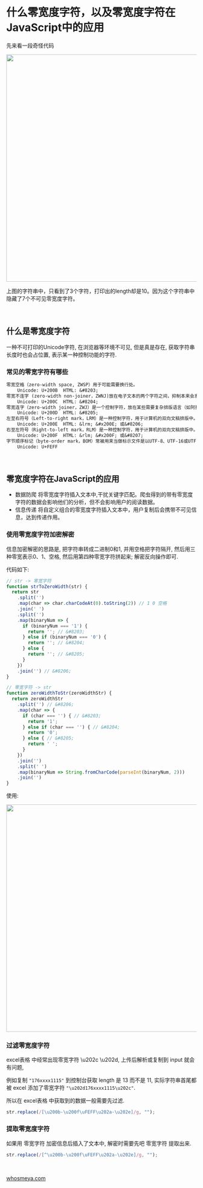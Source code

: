 # 什么零宽度字符，以及零宽度字符在JavaScript中的应用

先来看一段奇怪代码

<img style="width: 600px;" src="https://img2020.cnblogs.com/blog/1141466/202005/1141466-20200504212755693-548426355.png" />

上图的字符串中，只看到了3个字符，打印出的length却是10。因为这个字符串中隐藏了7个不可见零宽度字符。

<br />

## 什么是零宽度字符

一种不可打印的Unicode字符, 在浏览器等环境不可见, 但是真是存在, 获取字符串长度时也会占位置, 表示某一种控制功能的字符.

### 常见的零宽字符有哪些

```txt
零宽空格（zero-width space, ZWSP）用于可能需要换行处。
    Unicode: U+200B  HTML: &#8203;
零宽不连字 (zero-width non-joiner，ZWNJ)放在电子文本的两个字符之间，抑制本来会发生的连字，而是以这两个字符原本的字形来绘制。
    Unicode: U+200C  HTML: &#8204;
零宽连字（zero-width joiner，ZWJ）是一个控制字符，放在某些需要复杂排版语言（如阿拉伯语、印地语）的两个字符之间，使得这两个本不会发生连字的字符产生了连字效果。
    Unicode: U+200D  HTML: &#8205;
左至右符号（Left-to-right mark，LRM）是一种控制字符，用于计算机的双向文稿排版中。
    Unicode: U+200E  HTML: &lrm; &#x200E; 或&#8206;
右至左符号（Right-to-left mark，RLM）是一种控制字符，用于计算机的双向文稿排版中。
    Unicode: U+200F  HTML: &rlm; &#x200F; 或&#8207;
字节顺序标记（byte-order mark，BOM）常被用来当做标示文件是以UTF-8、UTF-16或UTF-32编码的标记。
    Unicode: U+FEFF
```

<br />

## 零宽度字符在JavaScript的应用

* 数据防爬
    将零宽度字符插入文本中,干扰关键字匹配。爬虫得到的带有零宽度字符的数据会影响他们的分析，但不会影响用户的阅读数据。
* 信息传递
    将自定义组合的零宽度字符插入文本中，用户复制后会携带不可见信息，达到传递作用。

### 使用零宽度字符加密解密

信息加密解密的思路是, 把字符串转成二进制0和1, 并用空格把字符隔开, 然后用三种零宽表示0、1、空格, 然后用第四种零宽字符拼起来; 解密反向操作即可.

代码如下:

```js
// str -> 零宽字符
function strToZeroWidth(str) {
  return str
    .split('')
    .map(char => char.charCodeAt(0).toString(2)) // 1 0 空格
    .join(' ')
    .split('')
    .map(binaryNum => {
      if (binaryNum === '1') {
        return '​'; // &#8203;
      } else if (binaryNum === '0') {
        return '‌'; // &#8204;
      } else {
        return '‍'; // &#8205;
      }
    })
    .join('‎') // &#8206;
}

// 零宽字符 -> str
function zeroWidthToStr(zeroWidthStr) {
  return zeroWidthStr
    .split('‎') // &#8206;
    .map(char => {
      if (char === '​') { // &#8203;
        return '1';
      } else if (char === '‌') { // &#8204;
        return '0';
      } else { // &#8205;
        return ' ';
      }
    })
    .join('')
    .split(' ')
    .map(binaryNum => String.fromCharCode(parseInt(binaryNum, 2)))
    .join('')
}
```

使用:

<img style="width: 600px;" src="https://user-gold-cdn.xitu.io/2020/2/18/17058ce7d000a2fa?w=1236&h=394&f=png&s=55588" />

### 过滤零宽度字符

excel表格 中经常出现零宽字符 \u202c \u202d, 上传后解析或复制到 input 就会有问题,

例如复制 <code>"‭176xxxx1115‬"</code> 到控制台获取 length 是 13 而不是 11, 实际字符串首尾都被 excel 添加了零宽字符 <code>"\u202d176xxxx1115\u202c"</code>.

所以在 excel表格 中获取到的数据一般需要先过滤.

```js
str.replace(/[\u200b-\u200f\uFEFF\u202a-\u202e]/g, "");
```

### 提取零宽度字符

如果用 零宽字符 加密信息后插入了文本中, 解密时需要先吧 零宽字符 提取出来.

```js
str.replace(/[^\u200b-\u200f\uFEFF\u202a-\u202e]/g, "");
```

&emsp;

[whosmeya.com](https://www.whosmeya.com/)
